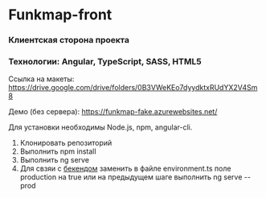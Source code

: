 # Funkmap-front
### Клиентская сторона проекта
### Технологии: Angular, TypeScript, SASS, HTML5

Ссылка на макеты: https://drive.google.com/drive/folders/0B3VWeKEo7dyydktxRUdYX2V4Sm8

Демо (без сервера): https://funkmap-fake.azurewebsites.net/

Для установки необходимы Node.js, npm, angular-cli.

1.  Клонировать репозиторий
2.  Выполнить npm install
3.  Выполнить ng serve
4.  Для свзяи с <a href="https://github.com/rogulenkoko/funkmap-back">бекендом</a> заменить в файле environment.ts поле production на true или на предыдущем шаге выполнить ng serve --prod
